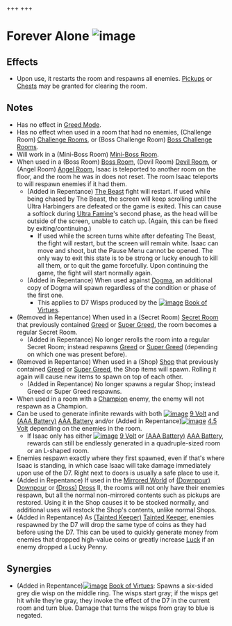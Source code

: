 +++
+++

 # Forever Alone ![image](/image/Forever_Alone.png) 


Effects
---------


* Upon use, it restarts the room and respawns all enemies. [Pickups](/wiki/Pickups "Pickups") or [Chests](/wiki/Chests "Chests") may be granted for clearing the room.


Notes
-------


* Has no effect in [Greed Mode](/wiki/Greed_Mode "Greed Mode").
* Has no effect when used in a room that had no enemies, (Challenge Room) [Challenge Rooms](/wiki/Challenge_Room "Challenge Room"), or (Boss Challenge Room) [Boss Challenge Rooms](/wiki/Boss_Challenge_Room "Boss Challenge Room").
* Will work in a (Mini-Boss Room) [Mini-Boss Room](/wiki/Mini-Boss_Room "Mini-Boss Room").
* When used in a (Boss Room) [Boss Room](/wiki/Boss_Room "Boss Room"), (Devil Room) [Devil Room](/wiki/Devil_Room "Devil Room"), or (Angel Room) [Angel Room](/wiki/Angel_Room "Angel Room"), Isaac is teleported to another room on the floor, and the room he was in does not reset. The room Isaac teleports to will respawn enemies if it had them.
	+ (Added in Repentance) [The Beast](/wiki/The_Beast "The Beast") fight will restart. If used while being chased by The Beast, the screen will keep scrolling until the Ultra Harbingers are defeated or the game is exited. This can cause a softlock during [Ultra Famine](/wiki/Ultra_Famine "Ultra Famine")'s second phase, as the head will be outside of the screen, unable to catch up. (Again, this can be fixed by exiting/continuing.)
		- If used while the screen turns white after defeating The Beast, the fight will restart, but the screen will remain white. Isaac can move and shoot, but the Pause Menu cannot be opened. The only way to exit this state is to be strong or lucky enough to kill all them, or to quit the game forcefully. Upon continuing the game, the fight will start normally again.
	+ (Added in Repentance) When used against [Dogma](/wiki/Dogma "Dogma"), an additional copy of Dogma will spawn regardless of the condition or phase of the first one.
		- This applies to D7 Wisps produced by the [![image](/image/Book_of_Virtues.png)](/wiki/Book_of_Virtues "Book of Virtues") [Book of Virtues](/wiki/Book_of_Virtues "Book of Virtues").
* (Removed in Repentance) When used in a (Secret Room) [Secret Room](/wiki/Secret_Room "Secret Room") that previously contained [Greed](/wiki/Greed "Greed") or [Super Greed](/wiki/Super_Greed "Super Greed"), the room becomes a regular Secret Room.
	+ (Added in Repentance) No longer rerolls the room into a regular Secret Room; instead respawns [Greed](/wiki/Greed "Greed") or [Super Greed](/wiki/Super_Greed "Super Greed") (depending on which one was present before).
* (Removed in Repentance) When used in a (Shop) [Shop](/wiki/Shop "Shop") that previously contained [Greed](/wiki/Greed "Greed") or [Super Greed](/wiki/Super_Greed "Super Greed"), the Shop items will spawn. Rolling it again will cause new items to spawn on top of each other.
	+ (Added in Repentance) No longer spawns a regular Shop; instead Greed or Super Greed respawns.
* When used in a room with a [Champion](/wiki/Champion "Champion") enemy, the enemy will not respawn as a Champion.
* Can be used to generate infinite rewards with both [![image](/image/9_Volt.png)](/wiki/9_Volt "9 Volt") [9 Volt](/wiki/9_Volt "9 Volt") and [(AAA Battery)](/wiki/AAA_Battery "AAA Battery") [AAA Battery](/wiki/AAA_Battery "AAA Battery") and/or (Added in Repentance)[![image](/image/4.5_Volt.png)](/wiki/4.5_Volt "4.5 Volt") [4.5 Volt](/wiki/4.5_Volt "4.5 Volt") depending on the enemies in the room.
	+ If Isaac only has either [![image](/image/9_Volt.png)](/wiki/9_Volt "9 Volt") [9 Volt](/wiki/9_Volt "9 Volt") or [(AAA Battery)](/wiki/AAA_Battery "AAA Battery") [AAA Battery](/wiki/AAA_Battery "AAA Battery"), rewards can still be endlessly generated in a quadruple-sized room or an L-shaped room.
* Enemies respawn exactly where they first spawned, even if that's where Isaac is standing, in which case Isaac will take damage immediately upon use of the D7. Right next to doors is usually a safe place to use it.
* (Added in Repentance) If used in the [Mirrored World](/wiki/Mirrored_World "Mirrored World") of [(Downpour)](/wiki/Downpour "Downpour") [Downpour](/wiki/Downpour "Downpour") or [(Dross)](/wiki/Dross "Dross") [Dross](/wiki/Dross "Dross") II, the rooms will not only have their enemies respawn, but all the normal non-mirrored contents such as pickups are restored. Using it in the Shop causes it to be stocked normally, and additional uses will restock the Shop's contents, unlike normal Shops.
* (Added in Repentance) As  [(Tainted Keeper)](/wiki/Tainted_Keeper "Tainted Keeper") [Tainted Keeper](/wiki/Tainted_Keeper "Tainted Keeper"), enemies respawned by the D7 will drop the same type of coins as they had before using the D7. This can be used to quickly generate money from enemies that dropped high-value coins or greatly increase [Luck](/wiki/Luck "Luck") if an enemy dropped a Lucky Penny.


Synergies
-----------


* (Added in Repentance)[![image](/image/Book_of_Virtues.png)](/wiki/Book_of_Virtues "Book of Virtues") [Book of Virtues](/wiki/Book_of_Virtues "Book of Virtues"): Spawns a six-sided grey die wisp on the middle ring. The wisps start gray; if the wisps get hit while they’re gray, they invoke the effect of the D7 in the current room and turn blue. Damage that turns the wisps from gray to blue is negated.


